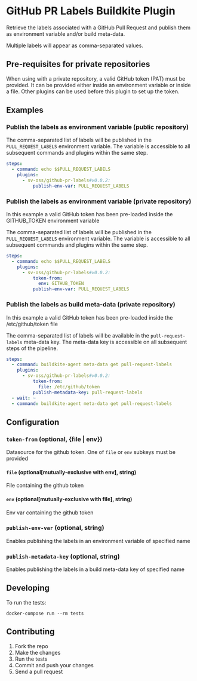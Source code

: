 # GitHub PR Labels Buildkite Plugin

Retrieve the labels associated with a GitHub Pull Request and publish them as environment variable and/or build meta-data.

Multiple labels will appear as comma-separated values.

## Pre-requisites for private repositories

When using with a private repository, a valid GitHub token (PAT) must be provided.
It can be provided either inside an environment variable or inside a file.
Other plugins can be used before this plugin to set up the token.

## Examples

### Publish the labels as environment variable (public repository)

The comma-separated list of labels will be published in the `PULL_REQUEST_LABELS` environment variable.
The variable is accessible to all subsequent commands and plugins within the same step.

```yml
steps:
  - command: echo $$PULL_REQUEST_LABELS
    plugins:
      - sv-oss/github-pr-labels#v0.0.2:
          publish-env-var: PULL_REQUEST_LABELS
```

### Publish the labels as environment variable (private repository)

In this example a valid GitHub token has been pre-loaded inside the GITHUB_TOKEN environment variable

The comma-separated list of labels will be published in the `PULL_REQUEST_LABELS` environment variable.
The variable is accessible to all subsequent commands and plugins within the same step.

```yml
steps:
  - command: echo $$PULL_REQUEST_LABELS
    plugins:
      - sv-oss/github-pr-labels#v0.0.2:
          token-from:
            env: GITHUB_TOKEN
          publish-env-var: PULL_REQUEST_LABELS
```

### Publish the labels as build meta-data (private repository)

In this example a valid GitHub token has been pre-loaded inside the /etc/github/token file

The comma-separated list of labels will be available in the `pull-request-labels` meta-data key.
The meta-data key is accessible on all subsequent steps of the pipeline.

```yml
steps:
  - command: buildkite-agent meta-data get pull-request-labels
    plugins:
      - sv-oss/github-pr-labels#v0.0.2:
          token-from:
            file: /etc/github/token
          publish-metadata-key: pull-request-labels
  - wait: ~
  - command: buildkite-agent meta-data get pull-request-labels
```
## Configuration

### `token-from` (optional, {file | env})
Datasource for the github token. One of `file` or `env` subkeys must be provided
#### `file` (optional[mutually-exclusive with env], string)
File containing the github token
#### `env` (optional[mutually-exclusive with file], string)
Env var containing the github token


### `publish-env-var` (optional, string)
Enables publishing the labels in an environment variable of specified name

### `publish-metadata-key` (optional, string)
Enables publishing the labels in a build meta-data key of specified name

## Developing

To run the tests:

```shell
docker-compose run --rm tests
```

## Contributing

1. Fork the repo
2. Make the changes
3. Run the tests
4. Commit and push your changes
5. Send a pull request
